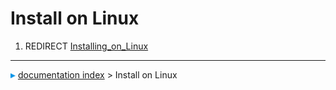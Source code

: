 # Install on Linux
1.  REDIRECT [Installing_on_Linux](Installing_on_Linux.md)



---
![](images/Right_arrow.png) [documentation index](../README.md) > Install on Linux
